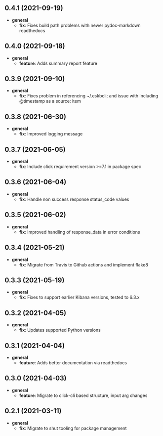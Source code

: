 ## 0.4.1 (2021-09-19)

* __general__
    * **fix**: Fixes build path problems with newer pydoc-markdown readthedocs

## 0.4.0 (2021-09-18)

* __general__
    * **feature**: Adds summary report feature

## 0.3.9 (2021-09-10)

* __general__
    * **fix**: Fixes problem in referencing ~/.eskbcli; and issue with including
      @timestamp as a source: item

## 0.3.8 (2021-06-30)

* __general__
    * **fix**: Improved logging message

## 0.3.7 (2021-06-05)

* __general__
    * **fix**: Include click requirement version >=7.1 in package spec

## 0.3.6 (2021-06-04)

* __general__
    * **fix**: Handle non success response status_code values

## 0.3.5 (2021-06-02)

* __general__
    * **fix**: Improved handling of response_data in error conditions

## 0.3.4 (2021-05-21)

* __general__
    * **fix**: Migrate from Travis to Github actions and implement flake8

## 0.3.3 (2021-05-19)

* __general__
    * **fix**: Fixes to support earlier Kibana versions, tested to 6.3.x

## 0.3.2 (2021-04-05)

* __general__
    * **fix**: Updates supported Python versions

## 0.3.1 (2021-04-04)

* __general__
    * **feature**: Adds better documentation via readthedocs

## 0.3.0 (2021-04-03)

* __general__
    * **feature**: Migrate to click-cli based structure, input arg changes

## 0.2.1 (2021-03-11)

* __general__
    * **fix**: Migrate to shut tooling for package management

